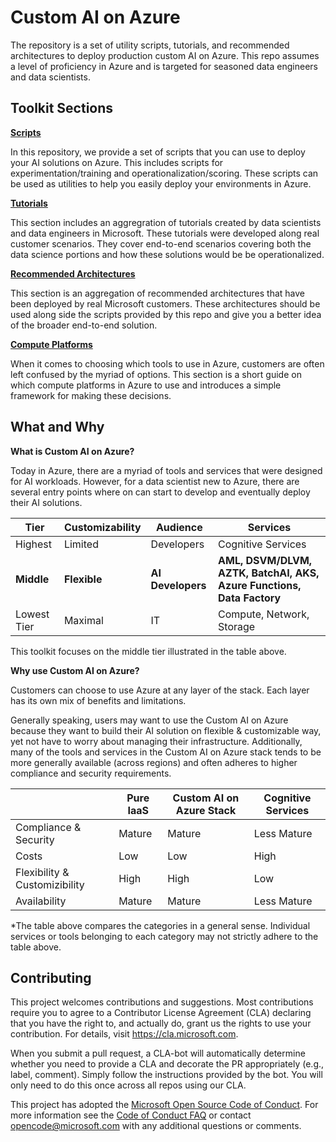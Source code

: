 # Custom AI on Azure
The repository is a set of utility scripts, tutorials, and recommended architectures to deploy production custom AI on Azure. This repo assumes a level of proficiency in Azure and is targeted for seasoned data engineers and data scientists.

## Toolkit Sections

[__Scripts__](./scripts)

In this repository, we provide a set of scripts that you can use to deploy your AI solutions on Azure. This includes scripts for experimentation/training and operationalization/scoring. These scripts can be used as utilities to help you easily deploy your environments in Azure.

[__Tutorials__](./tutorials)

This section includes an aggregration of tutorials created by data scientists and data engineers in Microsoft. These tutorials were developed along real customer scenarios. They cover end-to-end scenarios covering both the data science portions and how these solutions would be be operationalized.

[__Recommended Architectures__](./architectures)

This section is an aggregation of recommended architectures that have been deployed by real Microsoft customers. These architectures should be used along side the scripts provided by this repo and give you a better idea of the broader end-to-end solution.

[__Compute Platforms__](./compute-platforms.md)

When it comes to choosing which tools to use in Azure, customers are often left confused by the myriad of options. This section is a short guide on which compute platforms in Azure to use and introduces a simple framework for making these decisions.

## What and Why 

__What is Custom AI on Azure?__

Today in Azure, there are a myriad of tools and services that were designed for AI workloads. However, for a data scientist new to Azure, there are several entry points where on can start to develop and eventually deploy their AI solutions. 

| Tier | Customizability | Audience | Services |
|---|---|---|---|
| Highest | Limited | Developers | Cognitive Services |
| **Middle** | **Flexible** | **AI Developers** | **AML, DSVM/DLVM, AZTK, BatchAI, AKS, Azure Functions, Data Factory** |
| Lowest Tier | Maximal | IT | Compute, Network, Storage |

This toolkit focuses on the middle tier illustrated in the table above.

__Why use Custom AI on Azure?__

Customers can choose to use Azure at any layer of the stack. Each layer has its own mix of benefits and limitations. 

Generally speaking, users may want to use the Custom AI on Azure because they want to build their AI solution on flexible & customizable way, yet not have to worry about managing their infrastructure. Additionally, many of the tools and services in the Custom AI on Azure stack tends to be more generally available (across regions) and often adheres to higher compliance and security requirements. 

| | Pure IaaS | Custom AI on Azure Stack | Cognitive Services | 
| --- | --- | --- | --- |
| Compliance & Security | Mature | Mature | Less Mature |
| Costs | Low | Low | High |
| Flexibility & Customizibility | High | High | Low |
| Availability | Mature | Mature | Less Mature |

*The table above compares the categories in a general sense. Individual services or tools belonging to each category may not strictly adhere to the table above.

## Contributing <a name="contributing"></a>

This project welcomes contributions and suggestions.  Most contributions require you to agree to a
Contributor License Agreement (CLA) declaring that you have the right to, and actually do, grant us
the rights to use your contribution. For details, visit https://cla.microsoft.com.

When you submit a pull request, a CLA-bot will automatically determine whether you need to provide
a CLA and decorate the PR appropriately (e.g., label, comment). Simply follow the instructions
provided by the bot. You will only need to do this once across all repos using our CLA.

This project has adopted the [Microsoft Open Source Code of Conduct](https://opensource.microsoft.com/codeofconduct/).
For more information see the [Code of Conduct FAQ](https://opensource.microsoft.com/codeofconduct/faq/) or
contact [opencode@microsoft.com](mailto:opencode@microsoft.com) with any additional questions or comments.
